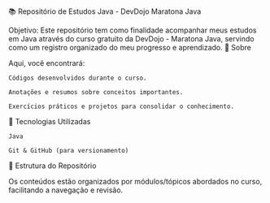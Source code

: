 📚 Repositório de Estudos Java - DevDojo Maratona Java

Objetivo: Este repositório tem como finalidade acompanhar meus estudos em Java através do curso gratuito da DevDojo - Maratona Java, servindo como um registro organizado do meu progresso e aprendizado.
📌 Sobre

Aqui, você encontrará:

    Códigos desenvolvidos durante o curso.

    Anotações e resumos sobre conceitos importantes.

    Exercícios práticos e projetos para consolidar o conhecimento.

🚀 Tecnologias Utilizadas

    Java

    Git & GitHub (para versionamento)

📂 Estrutura do Repositório

Os conteúdos estão organizados por módulos/tópicos abordados no curso, facilitando a navegação e revisão.

